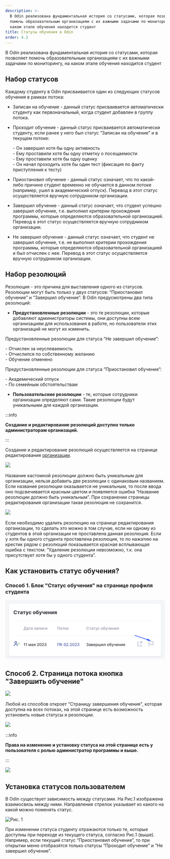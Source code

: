 ```yaml
---
description: >-
  В Odin реализована фундаментальная история со статусами, которая позволяет
  помочь образовательным организациям с их важными задачами по мониторингу, на
  каком этапе обучения находится студент
title: Статусы обучения в Odin
order: 4.3
---
```


В Odin реализована фундаментальная история со статусами, которая позволяет помочь образовательным организациям с их важными задачами по мониторингу, на каком этапе обучения находится студент

## **Набор статусов**

Каждому студенту в Odin присваивается один из следующих статусов обучения в рамках потока:

-  Записан на обучение - данный статус присваивается автоматически студенту как первоначальный, когда студент добавлен в группу потока.

-  Проходит обучение - данный статус присваивается автоматически студенту, если ранее у него был статус “Записан на обучение” и в текущем потоке:

   \- Он завершил хотя бы одну активность\
   \- Ему проставили хотя бы одну отметку о посещаемости\
   \- Ему проставили хотя бы одну оценку\
   \- Он начал проходить хотя бы один тест (фиксация по факту приступления к тесту)

-  Приостановил обучение - данный статус означает, что по какой-либо причине студент временно не обучается в данном потоке (например, ушел в академический отпуск). Перевод в этот статус осуществляется вручную сотрудником организации.

-  Завершил обучение - данный статус означает, что студент успешно завершил обучение, т.е. выполнил критерии прохождения программы, которые определяются образовательной организацией. Перевод в этот статус осуществляется вручную сотрудником организации.

-  Не завершил обучение - данный статус означает, что студент не завершил обучение, т.е. не выполнил критерии прохождения программы, которые определяются образовательной организацией и был отчислен с нее. Перевод в этот статус осуществляется вручную сотрудником организации.

## **Набор резолюций**

Резолюция - это причина для выставления одного из статусов. Резолюции могут быть только у двух статусов: “Приостановил обучение” и “Завершил обучение”. В Odin предусмотрены два типа резолюций:

-  **Предустановленные резолюции** - это те резолюции, которые добавляют администраторы системы, они доступны всем организациям для использования в работе, но пользователи этих организаций не могут их изменить.

Предустановленные резолюции для статуса “Не завершил обучение”:

\- Отчислен за неуспеваемость\
\- Отчислился по собственному желанию\
\- Обучение отменено

Предустановленные резолюции для статуса ”Приостановил обучение”:

\- Академический отпуск\
\- По семейным обстоятельствам

-  **Пользовательские резолюции** - те, которые сотрудники организации определяют сами. Такие резолюции будут уникальными для каждой организации.

:::info 

**Создание и редактирование резолюций доступно только администраторам организаций.**

:::

Создание и редактирование резолюций осуществляется на странице редактирования [организации](./../../../struktura/universitet/_index).

![](<./image (257).png>)

Название кастомной резолюции должно быть уникальным для организации, нельзя добавить две резолюции с одинаковым названием. Если название резолюции оказывается не уникальным, то после ввода оно подсвечивается красным цветом и появляется ошибка “Название резолюции должно быть уникальным”. При сохранении страницы редактирования организации такая резолюция не сохранится.

![](<./image (258).png>)

Если необходимо удалить резолюцию на странице редактирования организации, то сделать это можно в том случае, если ни одному из студентов в этой организации не проставлена данная резолюция. Если у хотя бы одного студента проставлена резолюция, то по нажатию на крестик рядом с резолюций показывается красная всплывающая ошибка с текстом: “Удаление резолюции невозможно, т.к. она присутствует хотя бы у одного студента”.

## Как установить статус обучения?

### **Способ 1. Блок "Статус обучения" на странице профиля студента**

![](<./image (261).png>)

## **Способ 2. Страница потока кнопка "Завершить обучение"**

![](<./image (260).png>)

Любой из способов  откроет "Страницу завершения обучения", которая доступна на всех потоках, на этой странице есть возможность установить новые статусы и резолюции.

![](<./image (3) (1) (1) (1) (1) (1) (1) (1) (1).png>)

:::info 

**Права на изменение  и установку статуса на этой странице есть у пользователя с ролью администратор программы и выше.**

:::

![](<./image (256).png>)

## **Установка статусов пользователем**

В Odin существует зависимость между статусами. На Рис.1 изображена взаимосвязь между ними. Направление стрелок указывает из какого на какой можно поменять статус.

![](./image-3.png "Рис. 1")

При изменении статуса студенту отражаются только те, которые доступны при переходе из текущего статуса, согласно Рис.1 (выше). Например, если текущий статус “Приостановил обучение”, то при открытии меню отобразятся только статусы “Проходит обучение” и “Не завершил обучение”.